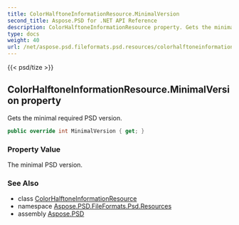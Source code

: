 ```yaml
---
title: ColorHalftoneInformationResource.MinimalVersion
second_title: Aspose.PSD for .NET API Reference
description: ColorHalftoneInformationResource property. Gets the minimal required PSD version
type: docs
weight: 40
url: /net/aspose.psd.fileformats.psd.resources/colorhalftoneinformationresource/minimalversion/
---
```

{{< psd/tize >}}
## ColorHalftoneInformationResource.MinimalVersion property

Gets the minimal required PSD version.

```csharp
public override int MinimalVersion { get; }
```

### Property Value

The minimal PSD version.

### See Also

* class [ColorHalftoneInformationResource](../)
* namespace [Aspose.PSD.FileFormats.Psd.Resources](../../colorhalftoneinformationresource/)
* assembly [Aspose.PSD](../../../)


